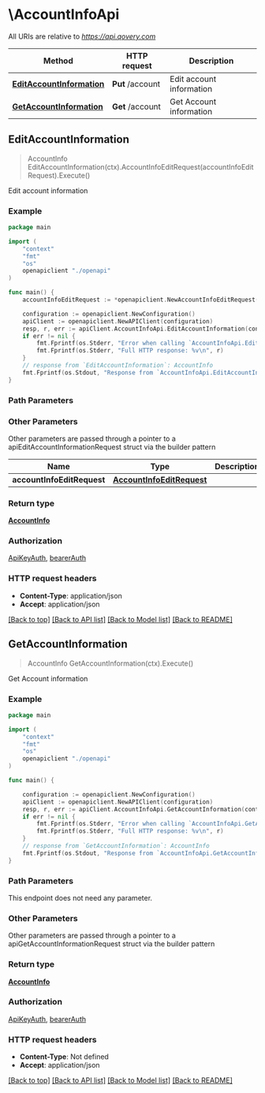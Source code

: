 # \AccountInfoApi

All URIs are relative to *https://api.qovery.com*

Method | HTTP request | Description
------------- | ------------- | -------------
[**EditAccountInformation**](AccountInfoApi.md#EditAccountInformation) | **Put** /account | Edit account information
[**GetAccountInformation**](AccountInfoApi.md#GetAccountInformation) | **Get** /account | Get Account information



## EditAccountInformation

> AccountInfo EditAccountInformation(ctx).AccountInfoEditRequest(accountInfoEditRequest).Execute()

Edit account information

### Example

```go
package main

import (
    "context"
    "fmt"
    "os"
    openapiclient "./openapi"
)

func main() {
    accountInfoEditRequest := *openapiclient.NewAccountInfoEditRequest() // AccountInfoEditRequest |  (optional)

    configuration := openapiclient.NewConfiguration()
    apiClient := openapiclient.NewAPIClient(configuration)
    resp, r, err := apiClient.AccountInfoApi.EditAccountInformation(context.Background()).AccountInfoEditRequest(accountInfoEditRequest).Execute()
    if err != nil {
        fmt.Fprintf(os.Stderr, "Error when calling `AccountInfoApi.EditAccountInformation``: %v\n", err)
        fmt.Fprintf(os.Stderr, "Full HTTP response: %v\n", r)
    }
    // response from `EditAccountInformation`: AccountInfo
    fmt.Fprintf(os.Stdout, "Response from `AccountInfoApi.EditAccountInformation`: %v\n", resp)
}
```

### Path Parameters



### Other Parameters

Other parameters are passed through a pointer to a apiEditAccountInformationRequest struct via the builder pattern


Name | Type | Description  | Notes
------------- | ------------- | ------------- | -------------
 **accountInfoEditRequest** | [**AccountInfoEditRequest**](AccountInfoEditRequest.md) |  | 

### Return type

[**AccountInfo**](AccountInfo.md)

### Authorization

[ApiKeyAuth](../README.md#ApiKeyAuth), [bearerAuth](../README.md#bearerAuth)

### HTTP request headers

- **Content-Type**: application/json
- **Accept**: application/json

[[Back to top]](#) [[Back to API list]](../README.md#documentation-for-api-endpoints)
[[Back to Model list]](../README.md#documentation-for-models)
[[Back to README]](../README.md)


## GetAccountInformation

> AccountInfo GetAccountInformation(ctx).Execute()

Get Account information

### Example

```go
package main

import (
    "context"
    "fmt"
    "os"
    openapiclient "./openapi"
)

func main() {

    configuration := openapiclient.NewConfiguration()
    apiClient := openapiclient.NewAPIClient(configuration)
    resp, r, err := apiClient.AccountInfoApi.GetAccountInformation(context.Background()).Execute()
    if err != nil {
        fmt.Fprintf(os.Stderr, "Error when calling `AccountInfoApi.GetAccountInformation``: %v\n", err)
        fmt.Fprintf(os.Stderr, "Full HTTP response: %v\n", r)
    }
    // response from `GetAccountInformation`: AccountInfo
    fmt.Fprintf(os.Stdout, "Response from `AccountInfoApi.GetAccountInformation`: %v\n", resp)
}
```

### Path Parameters

This endpoint does not need any parameter.

### Other Parameters

Other parameters are passed through a pointer to a apiGetAccountInformationRequest struct via the builder pattern


### Return type

[**AccountInfo**](AccountInfo.md)

### Authorization

[ApiKeyAuth](../README.md#ApiKeyAuth), [bearerAuth](../README.md#bearerAuth)

### HTTP request headers

- **Content-Type**: Not defined
- **Accept**: application/json

[[Back to top]](#) [[Back to API list]](../README.md#documentation-for-api-endpoints)
[[Back to Model list]](../README.md#documentation-for-models)
[[Back to README]](../README.md)

